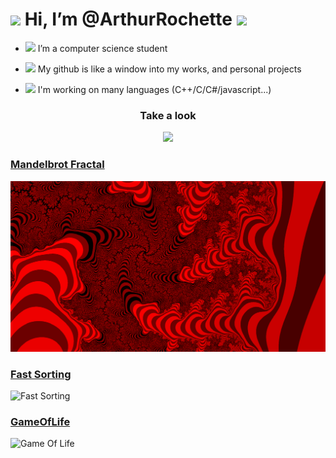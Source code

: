 
<h1><img src="https://media.giphy.com/media/s5Dfh2qYFurjT5InoM/giphy.gif" width=75> Hi, I’m @ArthurRochette <img src="https://media.giphy.com/media/s5Dfh2qYFurjT5InoM/giphy.gif" width=75> </h1>

- <img src="https://media.giphy.com/media/h4TP7zsNRxcXVG9L7T/giphy.gif" width=75> I’m a computer science student 

- <img src="https://media.giphy.com/media/Ve6R6LHgc2RvzRwvV1/giphy.gif" width=75> My github is like a window into my works, and personal projects

- <img src="https://media.giphy.com/media/ZEUODEtQiUZWGg6IHR/giphy.gif" width=75> I'm working on many languages (C++/C/C#/javascript...)

<div align="center">
<h3>Take a look</h3>             
  <p >
    <img src="https://media.giphy.com/media/UXGSeWDVwv1ug/giphy.gif" width=300>
  </p>
</div>



### [Mandelbrot Fractal](https://github.com/ArthurSenpaii/Mandelbrot-Fractal)


<img src="https://raw.githubusercontent.com/ArthurRochette/Mandelbrot-Fractal/Threading/example.png" alt="MandelBrot fractal" style="width:800px;"/>


### [Fast Sorting](https://github.com/ArthurSenpaii/FastSorting)

<img src="https://raw.githubusercontent.com/ArthurSenpaii/FastSorting/main/img.png" alt="Fast Sorting" style="width:450px;"/>


### [GameOfLife](https://github.com/ArthurSenpaii/Game-Of-life)


<img src="https://raw.githubusercontent.com/ArthurSenpaii/Game-Of-life/main/gol.png" alt="Game Of Life" style="width:400px;"/>

